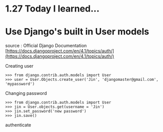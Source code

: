 # 1.27 Today I learned...

# Use Django's built in User models

source : Official Django Documentation [https://docs.djangoproject.com/en/4.1/topics/auth/](https://docs.djangoproject.com/en/4.1/topics/auth/)



Creating user

```
>>> from django.contrib.auth.models import User
>>> user = User.Objects.create_user('Jin', 'djangomaster@gmail.com', 'mypassword')
```

Changing password

```
>>> from django.contrib.auth.models import User
>>> jin = User.objects.get(username = 'Jin')
>>> jin.set_password('new password')
>>> jin.save()
```

authenticate

